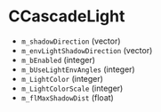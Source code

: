 # CCascadeLight

* `m_shadowDirection` (vector)
* `m_envLightShadowDirection` (vector)
* `m_bEnabled` (integer)
* `m_bUseLightEnvAngles` (integer)
* `m_LightColor` (integer)
* `m_LightColorScale` (integer)
* `m_flMaxShadowDist` (float)